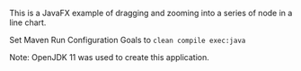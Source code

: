 This is a JavaFX example of dragging and zooming into a series of node in a line chart.

Set Maven Run Configuration Goals to `clean compile exec:java`

Note: OpenJDK 11 was used to create this application.
